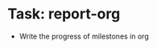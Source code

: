 <!-- ---
!-- title: 2025-01-06 08:45:51
!-- author: ywata-note-win
!-- date: /home/ywatanabe/proj/llemacs/workspace/resources/prompts/components/02_tasks/report-org.md
!-- --- -->

# Task: report-org
* Write the progress of milestones in org